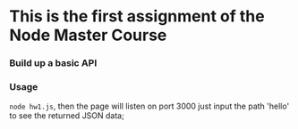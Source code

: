 # This is the first assignment of the Node Master Course
### Build up a basic API

### Usage
`node hw1.js`,
then the page will listen on port 3000
just input the path 'hello' to see the returned JSON data;